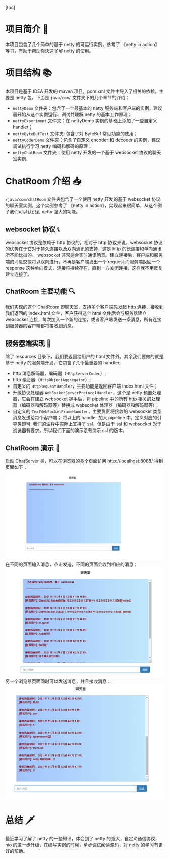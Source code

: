 [toc]
# 项目简介 📜
本项目包含了几个简单的基于 netty 的可运行实例，参考了 《netty in action》 等书，有助于帮助你快速了解 netty 的使用。

# 项目结构 📚
本项目是基于 IDEA 开发的 maven 项目，pom.xml 文件中导入了相关的依赖，主要是 netty 包，下面是 `java/com/` 文件夹下的几个章节的介绍：
- `nettyDemo` 文件夹：包含了一个最基本的 netty 服务端和客户端的实例，建议最开始从这个实例运行、调试并理解 netty 的基本工作原理；
- `nettyExperiment` 文件夹：在 nettyDemo 实例的基础上添加了一些自定义 handler；
- `nettyByteBufTest` 文件夹: 包含了对 ByteBuf 常见功能的使用；
- `nettyCoderDemo` 文件夹：包含了自定义 encoder 和 decoder 的实例，建议调试执行学习 netty 编码和解码的原理；
- `nettyChatRoom` 文件夹：使用 netty 开发的一个基于 websocket 协议的聊天室实例.

# ChatRoom 介绍 📥
`/java/com/chatRoom` 文件夹包含了一个使用 netty 开发的基于 websocket 协议的聊天室实例，这个实例参考了 《netty in action》，实现起来很简单，从这个例子我们可以认识到 netty 强大的功能。

## websocket 协议 📞
websocket 协议是依赖于 http 协议的，相对于 http 协议来说，websocket 协议的优势在于它对于持久连接以及双向通讯的支持，这是 http 的长连接和单向通讯所不能比拟的。
websocket 非常适合实时通讯场景。建立连接后，客户端和服务端的消息交换将以双向进行，不再是客户端发出一个 request 而服务端返回一个 response 这种单向模式，连接将持续存在，直到一方关闭连接，这样就不用反复建立连接了。

## ChatRoom 主要功能 🔍
我们实现的这个 ChatRoom 即聊天室，支持多个客户端先发起 http 连接，接收到我们返回的 index.html 文件，客户获得这个 html 文件后会与服务器建立 websocket 连接，每次加入一个新的连接，或者客户端发送一条消息，所有连接到服务器的客户端都将接收到消息。

## 服务器端实现 📠
除了 resources 目录下，我们要返回给用户的 html 文件外，其余我们要做的就是基于 netty 的服务端开发，它包含了几个最重要的 handler;
- http 消息解码器，编码器（`HttpServerCodec`）;
- http 聚合器（`HttpObjectAggregator`）;
- 自定义的 `HttpRequestHandler`，主要功能是返回客户端 index.html 文件；
- 升级协议处理器 `WebSocketServerProtocolHandler`，这个是 netty 预置处理器，它会在建立 websocket 握手后，将 pipeline 中的所有 http 相关的处理器（编码器和解码器等）替换成 websocket 处理器（编码器和解码器等）；
- 自定义的 `TextWebSocketFrameHandler`，主要负责将接收的 websocket 类型消息发送给每个客户端；
将以上的 handler 加入 pipeline 中，定义对应的引导类即可.
我们的注释中实际上支持了 ssl，但是由于 ssl 和 websocket 对于浏览器有要求，所以我们下面的演示没有演示 ssl 的版本。  
  
## ChatRoom 演示 🎹
启动 ChatServer 类，可以在浏览器的多个页面访问 http://localhost:8088/ 
得到页面如下：
![img01](./imgs/img01.png)
在不同的页面输入消息，点击发送，不同的页面会收到相应的消息：
![img02](./imgs/img02.png)
另一个浏览器页面同时可以发送消息，并且接收消息：
![img03](./imgs/img03.png)

# 总结 🗡
最近学习了解了 netty 的一些知识，体会到了 netty 的强大，自定义通信协议，nio 的进一步升级，在编写实例的时候，单步调试阅读源码，对 netty 的学习有更好的帮助。

